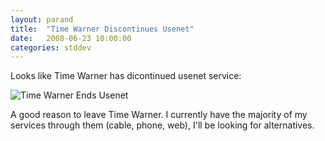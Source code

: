 ```yaml
---
layout: parand
title:  "Time Warner Discontinues Usenet"
date:   2008-06-23 10:00:00
categories: stddev
---
```

Looks like Time Warner has dicontinued usenet service:

![Time Warner Ends Usenet](/web/20101222043253im_/http://parand.com/imgs/TimeWarnerUsenetEnd.gif)

A good reason to leave Time Warner. I currently have the majority of my services through them \(cable, phone, web\), I'll be looking for alternatives.
